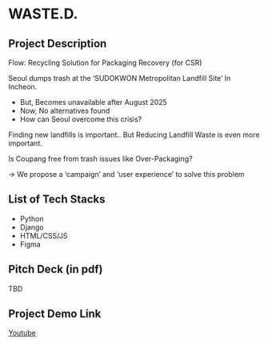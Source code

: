# WASTE.D.

## Project Description

Flow: Recycling Solution for Packaging Recovery (for CSR)

Seoul dumps trash at the ‘SUDOKWON Metropolitan Landfill Site’ In Incheon.
- But, Becomes unavailable after August 2025
- Now, No alternatives found
- How can Seoul overcome this crisis?

Finding new landfills is important.. But Reducing Landfill Waste is even more important.

Is Coupang free from trash issues like Over-Packaging?

→ We propose a ‘campaign’ and ‘user experience’ to solve this problem

## List of Tech Stacks

- Python
- Django
- HTML/CSS/JS
- Figma

## Pitch Deck (in pdf)

TBD

## Project Demo Link

[Youtube](https://www.youtube.com/watch?v=-LtBtlGEpQo)
